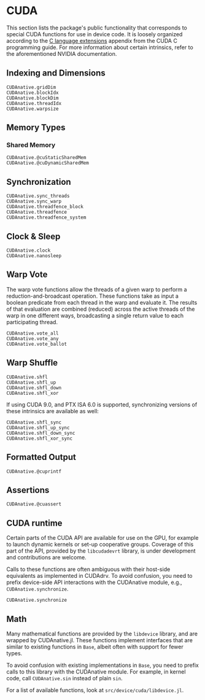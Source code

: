 # CUDA

This section lists the package's public functionality that corresponds to special CUDA
functions for use in device code. It is loosely organized according to the [C language
extensions](http://docs.nvidia.com/cuda/cuda-c-programming-guide/#c-language-extensions)
appendix from the CUDA C programming guide. For more information about certain intrinsics,
refer to the aforementioned NVIDIA documentation.


## Indexing and Dimensions

```@docs
CUDAnative.gridDim
CUDAnative.blockIdx
CUDAnative.blockDim
CUDAnative.threadIdx
CUDAnative.warpsize
```


## Memory Types

### Shared Memory

```@docs
CUDAnative.@cuStaticSharedMem
CUDAnative.@cuDynamicSharedMem
```


## Synchronization

```@docs
CUDAnative.sync_threads
CUDAnative.sync_warp
CUDAnative.threadfence_block
CUDAnative.threadfence
CUDAnative.threadfence_system
```

## Clock & Sleep

```@docs
CUDAnative.clock
CUDAnative.nanosleep
```

## Warp Vote

The warp vote functions allow the threads of a given warp to perform a
reduction-and-broadcast operation. These functions take as input a boolean predicate from
each thread in the warp and evaluate it. The results of that evaluation are combined
(reduced) across the active threads of the warp in one different ways, broadcasting a single
return value to each participating thread.

```@docs
CUDAnative.vote_all
CUDAnative.vote_any
CUDAnative.vote_ballot
```


## Warp Shuffle

```@docs
CUDAnative.shfl
CUDAnative.shfl_up
CUDAnative.shfl_down
CUDAnative.shfl_xor
```

If using CUDA 9.0, and PTX ISA 6.0 is supported, synchronizing versions of these
intrinsics are available as well:

```@docs
CUDAnative.shfl_sync
CUDAnative.shfl_up_sync
CUDAnative.shfl_down_sync
CUDAnative.shfl_xor_sync
```


## Formatted Output

```@docs
CUDAnative.@cuprintf
```


## Assertions

```@docs
CUDAnative.@cuassert
```


## CUDA runtime

Certain parts of the CUDA API are available for use on the GPU, for example to launch
dynamic kernels or set-up cooperative groups. Coverage of this part of the API, provided by
the `libcudadevrt` library, is under development and contributions are welcome.

Calls to these functions are often ambiguous with their host-side equivalents as implemented
in CUDAdrv. To avoid confusion, you need to prefix device-side API interactions with the
CUDAnative module, e.g., `CUDAnative.synchronize`.

```@docs
CUDAnative.synchronize
```


## Math

Many mathematical functions are provided by the `libdevice` library, and are wrapped by
CUDAnative.jl. These functions implement interfaces that are similar to existing functions
in `Base`, albeit often with support for fewer types.

To avoid confusion with existing implementations in `Base`, you need to prefix calls to this
library with the CUDAnative module. For example, in kernel code, call `CUDAnative.sin`
instead of plain `sin`.

For a list of available functions, look at `src/device/cuda/libdevice.jl`.

